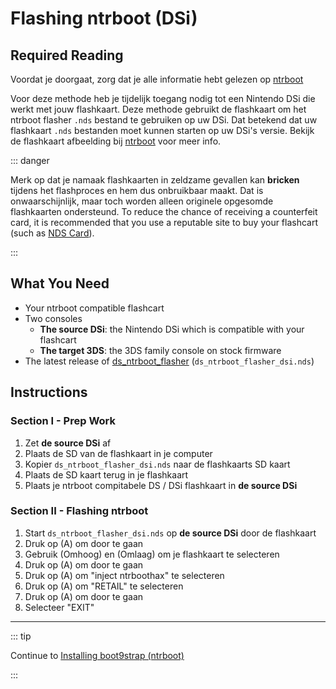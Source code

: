 # Flashing ntrboot (DSi)

## Required Reading

Voordat je doorgaat, zorg dat je alle informatie hebt gelezen op [ntrboot](ntrboot)

Voor deze methode heb je tijdelijk toegang nodig tot een Nintendo DSi die werkt met jouw flashkaart. Deze methode gebruikt de flashkaart om het ntrboot flasher `.nds` bestand te gebruiken op uw DSi. Dat betekend dat uw flashkaart `.nds` bestanden moet kunnen starten op uw DSi's versie. Bekijk de flashkaart afbeelding bij [ntrboot](ntrboot) voor meer info.

::: danger

Merk op dat je namaak flashkaarten in zeldzame gevallen kan **bricken** tijdens het flashproces en hem dus onbruikbaar maakt. Dat is onwaarschijnlijk, maar toch worden alleen originele opgesomde flashkaarten ondersteund. To reduce the chance of receiving a counterfeit card, it is recommended that you use a reputable site to buy your flashcart (such as [NDS Card](https://www.nds-card.com/)).

:::

## What You Need

- Your ntrboot compatible flashcart
- Two consoles
    - **The source DSi**: the Nintendo DSi which is compatible with your flashcart
    - **The target 3DS**: the 3DS family console on stock firmware
- The latest release of [ds_ntrboot_flasher](https://github.com/ntrteam/ds_ntrboot_flasher/releases/latest) (`ds_ntrboot_flasher_dsi.nds`)

## Instructions

### Section I - Prep Work

1. Zet **de source DSi** af
2. Plaats de SD van de flashkaart in je computer
3. Kopier `ds_ntrboot_flasher_dsi.nds` naar de flashkaarts SD kaart
4. Plaats de SD kaart terug in je flashkaart
5. Plaats je ntrboot compitabele DS / DSi flashkaart in **de source DSi**

### Section II - Flashing ntrboot

1. Start `ds_ntrboot_flasher_dsi.nds` op **de source DSi** door de flashkaart
2. Druk op (A) om door te gaan
3. Gebruik (Omhoog) en (Omlaag) om je flashkaart te selecteren
4. Druk op (A) om door te gaan
5. Druk op (A) om "inject ntrboothax" te selecteren
6. Druk op (A) om "RETAIL" te selecteren
7. Druk op (A) om door te gaan
8. Selecteer "EXIT"

___

::: tip

Continue to [Installing boot9strap (ntrboot)](installing-boot9strap-\(ntrboot\))

:::
